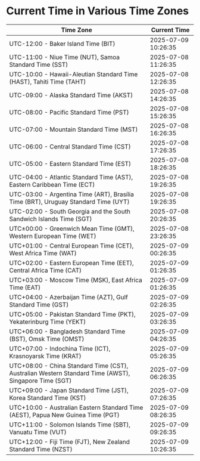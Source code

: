 # Current Time in Various Time Zones

| Time Zone | Current Time |
|-----------|--------------|
| UTC-12:00 - Baker Island Time (BIT) | 2025-07-09 10:26:35 |
| UTC-11:00 - Niue Time (NUT), Samoa Standard Time (SST) | 2025-07-08 11:26:35 |
| UTC-10:00 - Hawaii-Aleutian Standard Time (HAST), Tahiti Time (TAHT) | 2025-07-08 12:26:35 |
| UTC-09:00 - Alaska Standard Time (AKST) | 2025-07-08 14:26:35 |
| UTC-08:00 - Pacific Standard Time (PST) | 2025-07-08 15:26:35 |
| UTC-07:00 - Mountain Standard Time (MST) | 2025-07-08 16:26:35 |
| UTC-06:00 - Central Standard Time (CST) | 2025-07-08 17:26:35 |
| UTC-05:00 - Eastern Standard Time (EST) | 2025-07-08 18:26:35 |
| UTC-04:00 - Atlantic Standard Time (AST), Eastern Caribbean Time (ECT) | 2025-07-08 19:26:35 |
| UTC-03:00 - Argentina Time (ART), Brasília Time (BRT), Uruguay Standard Time (UYT) | 2025-07-08 19:26:35 |
| UTC-02:00 - South Georgia and the South Sandwich Islands Time (SGT) | 2025-07-08 20:26:35 |
| UTC±00:00 - Greenwich Mean Time (GMT), Western European Time (WET) | 2025-07-08 23:26:35 |
| UTC+01:00 - Central European Time (CET), West Africa Time (WAT) | 2025-07-09 00:26:35 |
| UTC+02:00 - Eastern European Time (EET), Central Africa Time (CAT) | 2025-07-09 01:26:35 |
| UTC+03:00 - Moscow Time (MSK), East Africa Time (EAT) | 2025-07-09 01:26:35 |
| UTC+04:00 - Azerbaijan Time (AZT), Gulf Standard Time (GST) | 2025-07-09 02:26:35 |
| UTC+05:00 - Pakistan Standard Time (PKT), Yekaterinburg Time (YEKT) | 2025-07-09 03:26:35 |
| UTC+06:00 - Bangladesh Standard Time (BST), Omsk Time (OMST) | 2025-07-09 04:26:35 |
| UTC+07:00 - Indochina Time (ICT), Krasnoyarsk Time (KRAT) | 2025-07-09 05:26:35 |
| UTC+08:00 - China Standard Time (CST), Australian Western Standard Time (AWST), Singapore Time (SGT) | 2025-07-09 06:26:35 |
| UTC+09:00 - Japan Standard Time (JST), Korea Standard Time (KST) | 2025-07-09 07:26:35 |
| UTC+10:00 - Australian Eastern Standard Time (AEST), Papua New Guinea Time (PGT) | 2025-07-09 08:26:35 |
| UTC+11:00 - Solomon Islands Time (SBT), Vanuatu Time (VUT) | 2025-07-09 09:26:35 |
| UTC+12:00 - Fiji Time (FJT), New Zealand Standard Time (NZST) | 2025-07-09 10:26:35 |
